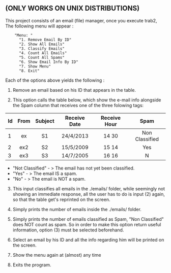 (ONLY WORKS ON UNIX DISTRIBUTIONS)
------
This project consists of an email (file) manager, once you execute trab2,
The following menu will appear :

		"Menu: " 
		  "1. Remove Email By ID"	
		  "2. Show All Emails"		
		  "3. Classify Emails"		
		  "4. Count All Emails"		
		  "5. Count All Spams"		
		  "6. Show Email Info By ID"	
		  "7. Show Menu"		
		  "8. Exit"			

Each of the options above yields the following :

1. Remove an email based on his ID that appears in the table.

2. This option calls the table below, which show the e-mail info alongside the Spam column that receives one of the three folowing tags:

| Id    | From   | Subject | Receive Date | Receive Hour | Spam |
| :----- |:------:| :-------:|:--------------:|:--------------:|:------:|
| 1     | ex	 | S1 	   |   24/4/2013  |  14 30     |    Non Classified  |
| 2     | ex2    | S2 	   |   15/5/2009  |   15 14    |   Yes  	    |
| 3 	| ex3    | S3 	   |   14/7/2005  |     16 16  |   N	            |

  * "Not Classified" - > The email has not yet been classified.
  * "Yes" - > The email IS a spam.
  * "No" - > The email is NOT a spam.

3. This input classifies all emails in the ./emails/ folder, while seemingly not showing an 
immediate response, all the user has to do is input (2) again, so that the table get's reprinted on the screen.

4. Simply prints the number of emails inside the ./emails/ folder.

5. Simply prints the number of emails classified as Spam, "Non Classified" does NOT count as spam. So in order to
make this option return useful information, option (3) must be selected beforehand.

6. Select an email by his ID and all the info regarding him will be printed on the screen.

7. Show the menu again at (almost) any time

8. Exits the program.
